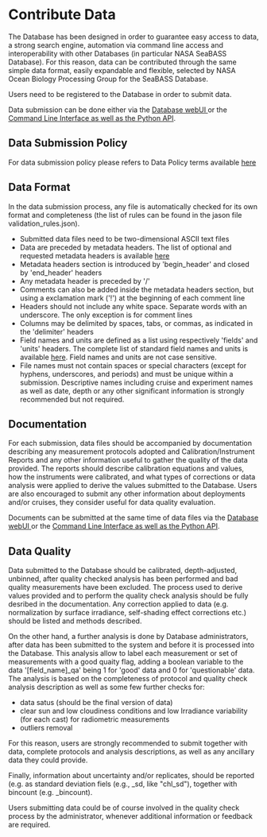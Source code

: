 # Contribute Data

The Database has been designed in order to guarantee easy access to data, a strong search engine, automation via command line access and interoperability with other Databases (in particular NASA SeaBASS Database).
For this reason, data can be contributed through the same simple data format, easily expandable and flexible, selected by NASA Ocean Biology Processing Group for the SeaBASS Database.

Users need to be registered to the Database in order to submit data.

Data submission can be done either via the [Database webUI ](ocdb-webui.md) or the [Command Line Interface as well as the Python API](ocdb-api-cli.md).

## Data Submission Policy
For data submission policy please refers to Data Policy terms available [here](ocdb-data-access-policy.md)


## Data Format

In the data submission process, any file is automatically checked for its own format and completeness (the list of rules can be found in the jason file validation_rules.json).

* Submitted data files need to be two-dimensional ASCII text files
* Data are preceded by metadata headers. The list of optional and requested metadata headers is available [here](ocdb-metadata-headers.md)
* Metadata headers section is introduced by 'begin_header' and closed by 'end_header' headers
* Any metadata header is preceded by '/'
* Comments can also be added inside the metadata headers section, but using a exclamation mark ('!') at the beginning of each comment line
* Headers should not include any white space. Separate words with an underscore. The only exception is for comment lines
* Columns may be delimited by spaces, tabs, or commas, as indicated in the 'delimiter' headers
* Field names and units are defined as a list using respectively 'fields' and 'units' headers. The complete list of standard field names and units is available [here](ocdb-standard-field-unit.md). Field names and units are not case sensitive.
* File names must not contain spaces or special characters (except for hyphens, underscores, and periods) and must be unique within a submission. Descriptive names including cruise and experiment names as well as date, depth or any other significant information is strongly recommended but not required.

## Documentation

For each submission, data files should be accompanied by documentation describing any measurement protocols adopted and Calibration/Instrument Reports and any other information useful to gather the quality of the data provided.
The reports should describe calibration equations and values, how the instruments were calibrated, and what types of corrections or data analysis were applied to derive the values submitted to the Database.
Users are also encouraged to submit any other information about deployments and/or cruises, they consider useful for data quality evaluation.

Documents can be submitted at the same time of data files via the [Database webUI ](ocdb-webui.md) or the [Command Line Interface as well as the Python API](ocdb-api-cli.md).

## Data Quality

Data submitted to the Database should be calibrated, depth-adjusted, unbinned, after quality checked analysis has been performed and bad quality measurements have been excluded. The process used to derive values provided and to perform the quality check analysis should be fully desribed in the documentation.
Any correction applied to data (e.g. normalization by surface irradiance, self-shading effect corrections etc.) should be listed and methods described.

On the other hand, a further analysis is done by Database administrators, after data has been submitted to the system and before it is processed into the Database. 
This analysis allow to label each measurement or set of measurements with a good quaity flag, adding a boolean variable to the data '[field_name]_qa' being 1 for 'good' data and 0 for 'questionable' data.
The analysis is based on the completeness of protocol and quality check analysis description as well as some few further checks for:
- data satus (should be the final version of data)
- clear sun and low cloudiness conditions and low Irradiance variability (for each cast) for radiometric measurements
- outliers removal

For this reason, users are strongly recommended to submit together with data, complete protocols and analysis descriptions, as well as any ancillary data they could provide.

Finally, information about uncertainty and/or replicates, should be reported (e.g. as standard deviation fiels (e.g., <measurement>_sd, like "chl_sd"), together with bincount (e.g. <measurement>_bincount). 

Users submitting data could be of course involved in the quality check process by the administrator, whenever additional information or feedback are required.

